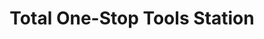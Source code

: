 ---
title: "Total One-Stop Tools Station"
url: /manila/total-one-stop-tools-station/
shop: hardware
---